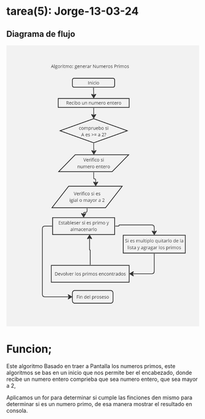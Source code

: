# tarea(5): Jorge-13-03-24


## Diagrama de flujo
![](./Diagrama_numeros_primos.jpg)

# Funcion;

Este algoritmo Basado en traer a Pantalla los numeros primos, 
este algoritmos se bas en un inicio que nos permite 
ber el encabezado, donde recibe un numero entero comprieba que 
sea numero entero, que sea mayor a 2, 

Aplicamos un for para determinar si cumple las finciones den mismo para determinar si es un numero primo, de esa manera mostrar el resultado en consola.